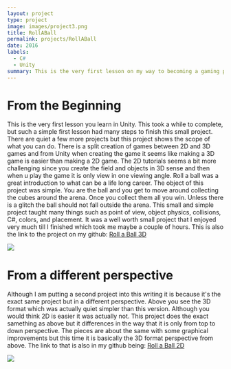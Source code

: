 ```yaml
---
layout: project
type: project
image: images/project3.png
title: RollABall
permalink: projects/RollABall
date: 2016
labels:
  - C#
  - Unity
summary: This is the very first lesson on my way to becoming a gaming programmer.
---
```


# From the Beginning
This is the very first lesson you learn in Unity. This took a while to complete, but such a simple first lesson had many steps to finish this small project. There are quiet a few more projects but this project shows the scope of what you can do. There is a split creation of games between 2D and 3D games and from Unity when creating the game it seems like making a 3D game is easier than making a 2D game. The 2D tutorials seems a bit more challenging since you create the field and objects in 3D sense and then when u play the game it is only view in one viewing angle. Roll a ball was a great introduction to what can be a life long career. The object of this project was simple. You are the ball and you get to move around collecting the cubes around the arena. Once you collect them all you win. Unless there is a glitch the ball should not fall outside the arena. This small and simple project taught many things such as point of view, object physics, collisions, C#, colors, and placement. It was a well worth small project that I enjoyed very much till I finished which took me maybe a couple of hours. This is also the link to the project on my github: [Roll a Ball 3D](https://github.com/creighton-gorai/RollABall)

<div class="ui large rounded images">
<img class="ui large rounded image" src="{{ site.baseurl }}/images/2017-08-29.png">
</div>

# From a different perspective
Although I am putting a second project into this writing it is because it's the exact same project but in a different perspective. Above you see the 3D format which was actually quiet simpler than this version. Although you would think 2D is easier it was actually not. This project does the exact samething as above but it differences in the way that it is only from top to down perspective. The pieces are about the same with some graphical improvements but this time it is basically the 3D format perspective from above. The link to that is also in my github being: [Roll a Ball 2D](https://github.com/creighton-gorai/roll-a-ball-2d)

<div class="ui large rounded images">
<img class="ui large rounded image" src="{{ site.baseurl }}/images/2017-08-29.png">
</div>
